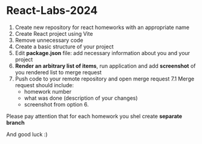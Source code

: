 # React-Labs-2024

1. Create new repository for react homeworks with an appropriate name
2. Create React project using Vite
3. Remove unnecessary code
4. Create a basic structure of your project
5. Edit **package.json** file: add necessary information about you and your project
6. **Render an arbitrary list of items**, run application and add **screenshot** of you rendered list to merge request
7. Push code to your remote repository and open merge request
  7.1 Merge request should include:
      - homework number
      - what was done (description of your changes)
      - screenshot from option 6.

Please pay attention that for each homework you shel create **separate branch**

And good luck :) 